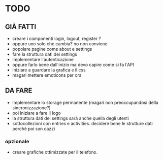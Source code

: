 # TODO


## GIÀ FATTI

- creare i componenti login, logout, register ?
- oppure uno solo che cambia? no non conviene
- popolare pagine come about e settings
- fare la struttura dati dei settings
- implementare l'autenticazione
- oppure farlo bene dall'inizio ma devo capire come si fa l'API
- iniziare a guardare la grafica e il css
- magari mettere emoticons per ora

## DA FARE

- implementare lo storage permanente (magari non preoccupandosi della sincronizzazione?)
- poi iniziare a fare il logo
- la struttura dati dei settings sarà anche quella degli utenti
- sottocollezioni con entries e activities. decidere bene le strutture dati perchè poi son cazzi

### opzionale

- creare grafiche ottimizzate per il telefono.

